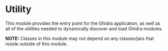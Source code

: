 # Utility

This module provides the entry point for the Ghidra application, as well as all of the utilities 
needed to dynamically discover and load Ghidra modules.

__NOTE:__ Classes in this module may not depend on any classes/jars that reside outside of this
module.
